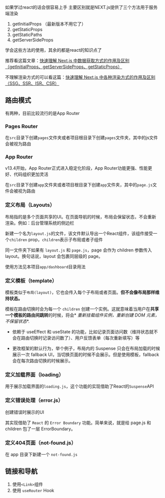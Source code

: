 如果学过react的话会很容易上手
主要区别就是NEXT.js提供了三个方法用于服务端渲染

1. getInitialProps （最新版本不用它了）
2. getStaticProps
3. getStaticPaths
4. getServerSideProps

学会这些方法的使用，其余的都是react的知识点了

推荐看这篇文章：[快速理解 Next.js 中数据获取方式的作用及区别（getInitialProps、getServerSideProps、getStaticProps）](https://www.pipipi.net/20406.html)

不理解渲染方式的可以看这篇：[快速理解 Next.js 中各种渲染方式的作用及区别（SSG、SSR、ISR、CSR）](https://juejin.cn/post/7213653429415559223)

## 路由模式

有两种，目前比较流行的是App Router

### Pages Router

在`src`目录下创建`pages`文件夹或者项目根目录下创建`pages`文件夹，其中的js文件会被视为路由

### App Router

v13.4开始，App Router正式进入稳定化阶段，App Router功能更强、性能更好、代码组织更加灵活

在`src`目录下创建`app`文件夹或者项目根目录下创建`app`文件夹，其中的`page.js`文件会被视为路由

### 定义布局（Layouts）

布局指的是多个页面共享的UI。在页面导航的时候，布局会保留状态，不会重新渲染。例如：后台管理系统的侧边栏

新建一个名为`layout.js`的文件，该文件默认导出一个React组件，该组件接受一个`children` prop，`children`表示子布局或者子组件

同一文件夹下如果有 `layout.js` 和 `page.js`，page 会作为 children 参数传入 layout。换句话说，layout 会包裹同层级的 page。

使用方法见本项目`app/dashboard`目录用法

### 定义模板（template）

模板类似于`布局(layout)`，它也会传入每个子布局或者页面。**但不会像布局那样维持状态。**

模板在路由切换时会为每一个 `children` 创建一个实例。这就意味着当用户在**共享一个模板的路由间跳转**的时候，将会*
*重新挂载组件实例，重新创建
DOM 元素，不保留状态**.

- 依赖于 useEffect 和 useState 的功能，比如记录页面访问数（维持状态就不会在路由切换时记录访问数了）、用户反馈表单（每次重新填写）等

- 更改框架的默认行为，举个例子，布局内的 Suspense 只会在布局加载的时候展示一次 fallback UI，当切换页面的时候不会展示。但是使用模板，fallback
  会在每次路由切换的时候展示。

### 定义加载界面（loading）

用于展示加载界面的`loading.js`，这个功能的实现借助了React的`Suspense`API

### 定义错误处理（error.js）

创建错误时展示的UI

其实现借助了 `React` 的 `Error Boundary` 功能。简单来说，就是给 page.js 和 children 包了一层 ErrorBoundary。

### 定义404页面（not-found.js）

在 app 目录下新建一个 `not-found.js`

## 链接和导航

1. 使用`<Link>`组件
2. 使用 `useRouter` Hook
